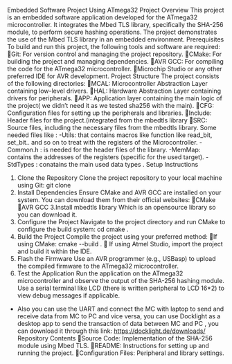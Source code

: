 Embedded Software Project Using ATmega32
Project Overview
This project is an embedded software application developed for the ATmega32 microcontroller. It integrates the Mbed TLS library, specifically the SHA-256 module, to perform secure hashing operations. The project demonstrates the use of the Mbed TLS library in an embedded environment.
Prerequisites
To build and run this project, the following tools and software are required:
Git: For version control and managing the project repository.
CMake: For building the project and managing dependencies.
AVR GCC: For compiling the code for the ATmega32 microcontroller.
Microchip Studio  or any other preferred IDE for AVR development.
Project Structure
The project consists of the following directories:
MCAL: Microcontroller Abstraction Layer containing low-level drivers.
HAL: Hardware Abstraction Layer containing drivers for peripherals.
APP: Application layer containing the main logic of the project( we didn’t need it as we tested sha256 with the main).
CFG: Configuration files for setting up the peripherals and libraries.
Include: Header files for the project.(integrated from the mbedtls library
SRC: Source files, including the necessary files from the mbedtls  library.
Some needed files like : 
-Utils: that contains macros like function like read_bit, set_bit.. and so on to treat with the registers of the Microcontroller.
-Common.h : is needed for the header files of the library.
-MemMap: contains the addresses of the registers (specific for the used target).
-StdTypes : conatains the main used data types .
Setup Instructions
1. Clone the Repository
Clone the project repository to your local machine using Git:
git clone <repository-link>
2. Install Dependencies
Ensure CMake and AVR GCC are installed on your system. You can download them from their official websites:
CMake
AVR GCC
3.Install mbedtls library 
Which is an opensource library so you can download it. 
4. Configure the Project
Navigate to the project directory and run CMake to configure the build system:
cd <project-directory>
cmake .
5. Build the Project
Compile the project using your preferred method:
If using CMake: 
cmake --build .
 If using Atmel Studio, import the project and build it within the IDE.
6. Flash the Firmware
Use an AVR programmer (e.g., USBasp) to upload the compiled firmware to the ATmega32 microcontroller.
6. Test the Application
Run the application on the ATmega32 microcontroller and observe the output of the SHA-256 hashing module. Use a serial terminal like LCD (there is written peripheral to LCD 16*2) to view debug messages if applicable.
- Also you can use the UART and connect the MC with laptop to send and receive data from MC to PC and vice versa, you can use Docklight as a desktop app to send the transaction of data between MC and PC , you can download it through this link: 
https://docklight.de/downloads/
Repository Contents
Source Code: Implementation of the SHA-256 module using Mbed TLS.
README: Instructions for setting up and running the project.
Configuration Files: Peripheral and library settings.
